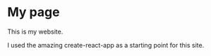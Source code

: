 # My page
This is my website.

I used the amazing create-react-app as a starting point for this site.
